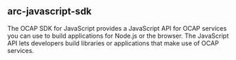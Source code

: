 ## arc-javascript-sdk

The OCAP SDK for JavaScript provides a JavaScript API for OCAP services you can use to build applications for Node.js or the browser. The JavaScript API lets developers build libraries or applications that make use of OCAP services.